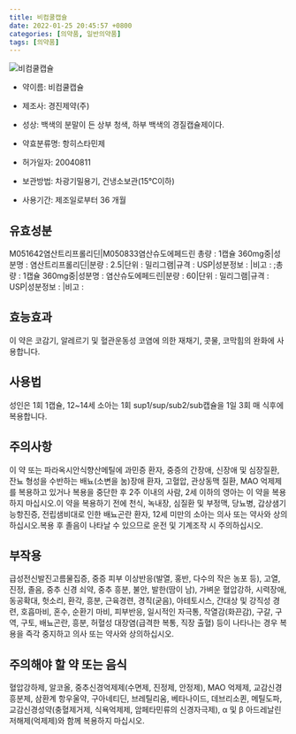 ```yaml
---
title: 비컴쿨캡슐
date: 2022-01-25 20:45:57 +0800
categories: [의약품, 일반의약품]
tags: [의약품]
---
```

![비컴쿨캡슐](https://nedrug.mfds.go.kr/pbp/cmn/itemImageDownload/147427262812300044)

- 약이름: 비컴쿨캡슐
- 제조사: 경진제약(주)
- 성상: 백색의 분말이 든 상부 청색, 하부 백색의 경질캡슐제이다. 


- 약효분류명: 항히스타민제
- 허가일자: 20040811
- 보관방법: 차광기밀용기, 건냉소보관(15℃이하)

- 사용기간: 제조일로부터 36 개월
## 유효성분
M051642염산트리프롤리딘|M050833염산슈도에페드린
총량 : 1캡슐 360mg중|성분명 : 염산트리프롤리딘|분량 : 2.5|단위 : 밀리그램|규격 : USP|성분정보 : |비고 : ;총량 : 1캡슐 360mg중|성분명 : 염산슈도에페드린|분량 : 60|단위 : 밀리그램|규격 : USP|성분정보 : |비고 :
## 효능효과
이 약은 코감기, 알레르기 및 혈관운동성 코염에 의한 재채기, 콧물, 코막힘의 완화에 사용합니다.
## 사용법
성인은 1회 1캡슐, 12~14세 소아는 1회 sup1/sup/sub2/sub캡슐을 1일 3회 매 식후에 복용합니다.
## 주의사항
이 약 또는 파라옥시안식향산메틸에 과민증 환자, 중증의 간장애, 신장애 및 심장질환, 잔뇨 형성을 수반하는 배뇨(소변을 눔)장애 환자, 고혈압, 관상동맥 질환, MAO 억제제를 복용하고 있거나 복용을 중단한 후 2주 이내의 사람, 2세 이하의 영아는 이 약을 복용하지 마십시오.이 약을 복용하기 전에 천식, 녹내장, 심질환 및 부정맥, 당뇨병, 갑상샘기능항진증, 전립샘비대로 인한 배뇨곤란 환자, 12세 미만의 소아는 의사 또는 약사와 상의하십시오.복용 후 졸음이 나타날 수 있으므로 운전 및 기계조작 시 주의하십시오.
## 부작용
급성전신발진고름물집증, 중증 피부 이상반응(발열, 홍반, 다수의 작은 농포 등), 고열, 진정, 졸음, 중추 신경 쇠약, 중추 흥분, 불안, 발한(땀이 남), 가벼운 혈압강하, 시력장애, 동공확대, 헛소리, 환각, 흥분, 근육경련, 경직(굳음), 아테토시스, 간대상 및 강직성 경련, 호흡마비, 혼수, 순환기 마비, 피부반응, 일시적인 자극통, 작열감(화끈감), 구갈, 구역, 구토, 배뇨곤란, 흥분, 허혈성 대장염(급격한 복통, 직장 출혈) 등이 나타나는 경우 복용을 즉각 중지하고 의사 또는 약사와 상의하십시오.
## 주의해야 할 약 또는 음식
혈압강하제, 알코올, 중추신경억제제(수면제, 진정제, 안정제), MAO 억제제, 교감신경흥분제, 삼환계 항우울약, 구아네티딘, 브레틸리움, 베타나이드, 데브리소퀸, 메틸도파, 교감신경성약(충혈제거제, 식욕억제제, 암페타민류의 신경자극제), α 및 β 아드레날린 저해제(억제제)와 함께 복용하지 마십시오.
